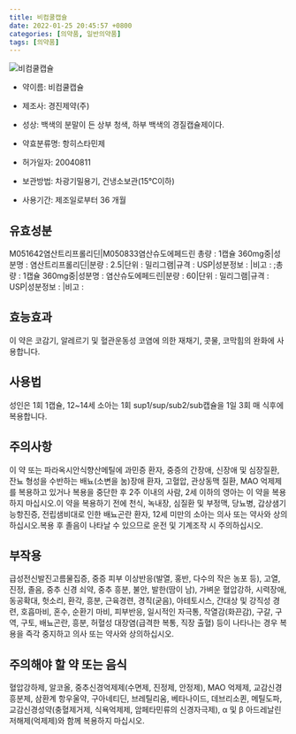 ```yaml
---
title: 비컴쿨캡슐
date: 2022-01-25 20:45:57 +0800
categories: [의약품, 일반의약품]
tags: [의약품]
---
```

![비컴쿨캡슐](https://nedrug.mfds.go.kr/pbp/cmn/itemImageDownload/147427262812300044)

- 약이름: 비컴쿨캡슐
- 제조사: 경진제약(주)
- 성상: 백색의 분말이 든 상부 청색, 하부 백색의 경질캡슐제이다. 


- 약효분류명: 항히스타민제
- 허가일자: 20040811
- 보관방법: 차광기밀용기, 건냉소보관(15℃이하)

- 사용기간: 제조일로부터 36 개월
## 유효성분
M051642염산트리프롤리딘|M050833염산슈도에페드린
총량 : 1캡슐 360mg중|성분명 : 염산트리프롤리딘|분량 : 2.5|단위 : 밀리그램|규격 : USP|성분정보 : |비고 : ;총량 : 1캡슐 360mg중|성분명 : 염산슈도에페드린|분량 : 60|단위 : 밀리그램|규격 : USP|성분정보 : |비고 :
## 효능효과
이 약은 코감기, 알레르기 및 혈관운동성 코염에 의한 재채기, 콧물, 코막힘의 완화에 사용합니다.
## 사용법
성인은 1회 1캡슐, 12~14세 소아는 1회 sup1/sup/sub2/sub캡슐을 1일 3회 매 식후에 복용합니다.
## 주의사항
이 약 또는 파라옥시안식향산메틸에 과민증 환자, 중증의 간장애, 신장애 및 심장질환, 잔뇨 형성을 수반하는 배뇨(소변을 눔)장애 환자, 고혈압, 관상동맥 질환, MAO 억제제를 복용하고 있거나 복용을 중단한 후 2주 이내의 사람, 2세 이하의 영아는 이 약을 복용하지 마십시오.이 약을 복용하기 전에 천식, 녹내장, 심질환 및 부정맥, 당뇨병, 갑상샘기능항진증, 전립샘비대로 인한 배뇨곤란 환자, 12세 미만의 소아는 의사 또는 약사와 상의하십시오.복용 후 졸음이 나타날 수 있으므로 운전 및 기계조작 시 주의하십시오.
## 부작용
급성전신발진고름물집증, 중증 피부 이상반응(발열, 홍반, 다수의 작은 농포 등), 고열, 진정, 졸음, 중추 신경 쇠약, 중추 흥분, 불안, 발한(땀이 남), 가벼운 혈압강하, 시력장애, 동공확대, 헛소리, 환각, 흥분, 근육경련, 경직(굳음), 아테토시스, 간대상 및 강직성 경련, 호흡마비, 혼수, 순환기 마비, 피부반응, 일시적인 자극통, 작열감(화끈감), 구갈, 구역, 구토, 배뇨곤란, 흥분, 허혈성 대장염(급격한 복통, 직장 출혈) 등이 나타나는 경우 복용을 즉각 중지하고 의사 또는 약사와 상의하십시오.
## 주의해야 할 약 또는 음식
혈압강하제, 알코올, 중추신경억제제(수면제, 진정제, 안정제), MAO 억제제, 교감신경흥분제, 삼환계 항우울약, 구아네티딘, 브레틸리움, 베타나이드, 데브리소퀸, 메틸도파, 교감신경성약(충혈제거제, 식욕억제제, 암페타민류의 신경자극제), α 및 β 아드레날린 저해제(억제제)와 함께 복용하지 마십시오.
